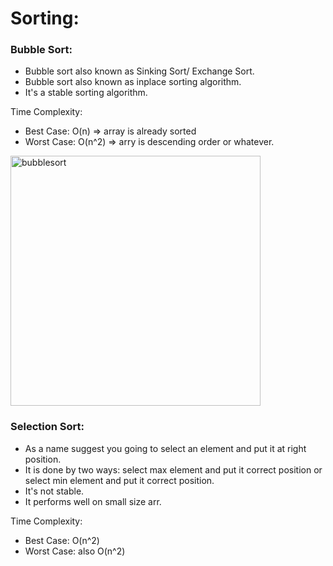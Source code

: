 # Sorting:

### Bubble Sort:
- Bubble sort also known as Sinking Sort/ Exchange Sort.
- Bubble sort also known as inplace sorting algorithm.
- It's a stable sorting algorithm.

Time Complexity:
- Best Case: O(n) => array is already sorted
- Worst Case: O(n^2) => arry is descending order or whatever.
<img src="https://github.com/sajib-mandal/DataStructures-and-Algorithms-in-JavaScript/blob/main/images/bubblesort.jpg" alt="bubblesort" height="400" weight="420">

### Selection Sort:
- As a name suggest you going to select an element and put it at right position. 
- It is done by two ways: select max element and put it correct position or select min element and put it correct position.
- It's not stable.
- It performs well on small size arr.

Time Complexity:
- Best Case: O(n^2)
- Worst Case: also O(n^2)